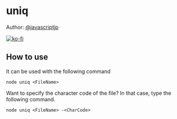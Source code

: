 # uniq

Author: [@javascriptjp](https://github.com/javascriptjp)

[![ko-fi](https://ko-fi.com/img/githubbutton_sm.svg)](https://ko-fi.com/K3K1AQ3A3)

## __How to use__

It can be used with the following command
```
node uniq <FileName>
```


Want to specify the character code of the file?
In that case, type the following command.
```
node uniq <FileName> -<CharCode>
```
